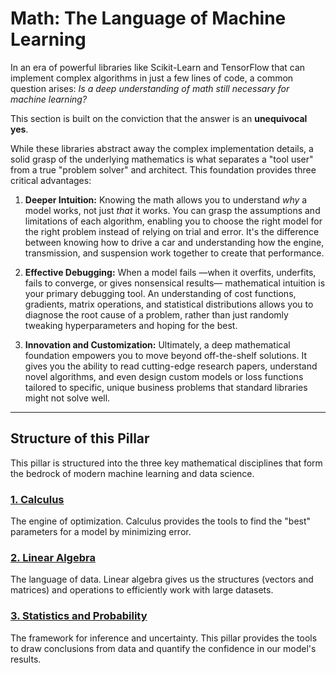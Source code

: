 # Math: The Language of Machine Learning

In an era of powerful libraries like Scikit-Learn and TensorFlow that can implement complex algorithms in just a few lines of code, a common question arises: *Is a deep understanding of math still necessary for machine learning?*

This section is built on the conviction that the answer is an **unequivocal yes**.

While these libraries abstract away the complex implementation details, a solid grasp of the underlying mathematics is what separates a "tool user" from a true "problem solver" and architect. This foundation provides three critical advantages:

1.  **Deeper Intuition:** Knowing the math allows you to understand *why* a model works, not just *that* it works. You can grasp the assumptions and limitations of each algorithm, enabling you to choose the right model for the right problem instead of relying on trial and error. It's the difference between knowing how to drive a car and understanding how the engine, transmission, and suspension work together to create that performance.

2.  **Effective Debugging:** When a model fails —when it overfits, underfits, fails to converge, or gives nonsensical results— mathematical intuition is your primary debugging tool. An understanding of cost functions, gradients, matrix operations, and statistical distributions allows you to diagnose the root cause of a problem, rather than just randomly tweaking hyperparameters and hoping for the best.

3.  **Innovation and Customization:** Ultimately, a deep mathematical foundation empowers you to move beyond off-the-shelf solutions. It gives you the ability to read cutting-edge research papers, understand novel algorithms, and even design custom models or loss functions tailored to specific, unique business problems that standard libraries might not solve well.

-----

## Structure of this Pillar

This pillar is structured into the three key mathematical disciplines that form the bedrock of modern machine learning and data science.

### [1. Calculus](./01_calculus/)
The engine of optimization. Calculus provides the tools to find the "best" parameters for a model by minimizing error.

### [2. Linear Algebra](./02_linear_algebra/)
The language of data. Linear algebra gives us the structures (vectors and matrices) and operations to efficiently work with large datasets.

### [3. Statistics and Probability](./03_statistics_and_probability/)
The framework for inference and uncertainty. This pillar provides the tools to draw conclusions from data and quantify the confidence in our model's results.